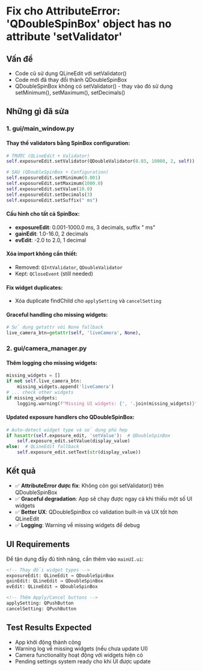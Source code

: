 # Fix cho AttributeError: 'QDoubleSpinBox' object has no attribute 'setValidator'

## Vấn đề
- Code cũ sử dụng QLineEdit với setValidator()
- Code mới đã thay đổi thành QDoubleSpinBox
- QDoubleSpinBox không có setValidator() - thay vào đó sử dụng setMinimum(), setMaximum(), setDecimals()

## Những gì đã sửa

### 1. **gui/main_window.py**

#### Thay thế validators bằng SpinBox configuration:
```python
# TRƯỚC (QLineEdit + Validator)
self.exposureEdit.setValidator(QDoubleValidator(0.03, 10000, 2, self))

# SAU (QDoubleSpinBox + Configuration)  
self.exposureEdit.setMinimum(0.001)
self.exposureEdit.setMaximum(1000.0)
self.exposureEdit.setValue(10.0)
self.exposureEdit.setDecimals(3)
self.exposureEdit.setSuffix(" ms")
```

#### Cấu hình cho tất cả SpinBox:
- **exposureEdit**: 0.001-1000.0 ms, 3 decimals, suffix " ms"
- **gainEdit**: 1.0-16.0, 2 decimals  
- **evEdit**: -2.0 to 2.0, 1 decimal

#### Xóa import không cần thiết:
- Removed: `QIntValidator`, `QDoubleValidator`
- Kept: `QCloseEvent` (still needed)

#### Fix widget duplicates:
- Xóa duplicate findChild cho `applySetting` và `cancelSetting`

#### Graceful handling cho missing widgets:
```python
# Sử dụng getattr với None fallback
live_camera_btn=getattr(self, 'liveCamera', None),
```

### 2. **gui/camera_manager.py**

#### Thêm logging cho missing widgets:
```python
missing_widgets = []
if not self.live_camera_btn:
    missing_widgets.append('liveCamera')
# ... check other widgets
if missing_widgets:
    logging.warning(f"Missing UI widgets: {', '.join(missing_widgets)}")
```

#### Updated exposure handlers cho QDoubleSpinBox:
```python
# Auto-detect widget type và sử dụng phù hợp
if hasattr(self.exposure_edit, 'setValue'):  # QDoubleSpinBox
    self.exposure_edit.setValue(display_value)
else:  # QLineEdit fallback
    self.exposure_edit.setText(str(display_value))
```

## Kết quả
- ✅ **AttributeError được fix**: Không còn gọi setValidator() trên QDoubleSpinBox
- ✅ **Graceful degradation**: App sẽ chạy được ngay cả khi thiếu một số UI widgets
- ✅ **Better UX**: QDoubleSpinBox có validation built-in và UX tốt hơn QLineEdit
- ✅ **Logging**: Warning về missing widgets để debug

## UI Requirements
Để tận dụng đầy đủ tính năng, cần thêm vào `mainUI.ui`:

```xml
<!-- Thay đổi widget types -->
exposureEdit: QLineEdit → QDoubleSpinBox
gainEdit: QLineEdit → QDoubleSpinBox  
evEdit: QLineEdit → QDoubleSpinBox

<!-- Thêm Apply/Cancel buttons -->
applySetting: QPushButton
cancelSetting: QPushButton
```

## Test Results Expected
- App khởi động thành công
- Warning log về missing widgets (nếu chưa update UI)
- Camera functionality hoạt động với widgets hiện có
- Pending settings system ready cho khi UI được update
